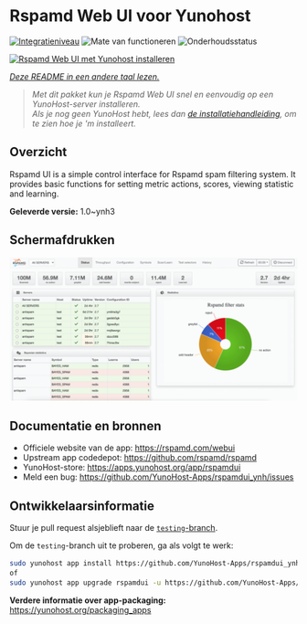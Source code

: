 <!--
NB: Deze README is automatisch gegenereerd door <https://github.com/YunoHost/apps/tree/master/tools/readme_generator>
Hij mag NIET handmatig aangepast worden.
-->

# Rspamd Web UI voor Yunohost

[![Integratieniveau](https://apps.yunohost.org/badge/integration/rspamdui)](https://ci-apps.yunohost.org/ci/apps/rspamdui/)
![Mate van functioneren](https://apps.yunohost.org/badge/state/rspamdui)
![Onderhoudsstatus](https://apps.yunohost.org/badge/maintained/rspamdui)

[![Rspamd Web UI met Yunohost installeren](https://install-app.yunohost.org/install-with-yunohost.svg)](https://install-app.yunohost.org/?app=rspamdui)

*[Deze README in een andere taal lezen.](./ALL_README.md)*

> *Met dit pakket kun je Rspamd Web UI snel en eenvoudig op een YunoHost-server installeren.*  
> *Als je nog geen YunoHost hebt, lees dan [de installatiehandleiding](https://yunohost.org/install), om te zien hoe je 'm installeert.*

## Overzicht

Rspamd UI is a simple control interface for Rspamd spam filtering system. It provides basic functions for setting metric actions, scores, viewing statistic and learning.

**Geleverde versie:** 1.0~ynh3

## Schermafdrukken

![Schermafdrukken van Rspamd Web UI](./doc/screenshots/screenshot.png)

## Documentatie en bronnen

- Officiele website van de app: <https://rspamd.com/webui>
- Upstream app codedepot: <https://github.com/rspamd/rspamd>
- YunoHost-store: <https://apps.yunohost.org/app/rspamdui>
- Meld een bug: <https://github.com/YunoHost-Apps/rspamdui_ynh/issues>

## Ontwikkelaarsinformatie

Stuur je pull request alsjeblieft naar de [`testing`-branch](https://github.com/YunoHost-Apps/rspamdui_ynh/tree/testing).

Om de `testing`-branch uit te proberen, ga als volgt te werk:

```bash
sudo yunohost app install https://github.com/YunoHost-Apps/rspamdui_ynh/tree/testing --debug
of
sudo yunohost app upgrade rspamdui -u https://github.com/YunoHost-Apps/rspamdui_ynh/tree/testing --debug
```

**Verdere informatie over app-packaging:** <https://yunohost.org/packaging_apps>

